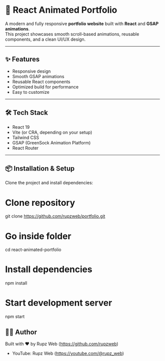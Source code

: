 # 🚀 React Animated Portfolio

A modern and fully responsive **portfolio website** built with **React** and **GSAP animations**.  
This project showcases smooth scroll-based animations, reusable components, and a clean UI/UX design.

---

## ✨ Features
- Responsive design
- Smooth GSAP animations  
- Reusable React components  
- Optimized build for performance  
- Easy to customize  

---

## 🛠 Tech Stack
- React 19  
- Vite (or CRA, depending on your setup)  
- Tailwind CSS  
- GSAP (GreenSock Animation Platform)  
- React Router  

---

## 📦 Installation & Setup

Clone the project and install dependencies:

# Clone repository
git clone https://github.com/rupzweb/portfolio.git

# Go inside folder
cd react-animated-portfolio

# Install dependencies
npm install

# Start development server
npm start


## 👩‍💻 Author
Built with ❤️ by Rupz Web (https://github.com/rupzweb)  
- YouTube: Rupz Web (https://youtube.com/@rupz_web) 